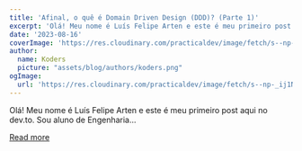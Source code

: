 ```yaml
---
title: 'Afinal, o quê é Domain Driven Design (DDD)? (Parte 1)'
excerpt: 'Olá! Meu nome é Luís Felipe Arten e este é meu primeiro post aqui no dev.to. Sou aluno de Engenharia...'
date: '2023-08-16'
coverImage: 'https://res.cloudinary.com/practicaldev/image/fetch/s--np-_ij1N--/c_imagga_scale,f_auto,fl_progressive,h_420,q_auto,w_1000/https://dev-to-uploads.s3.amazonaws.com/uploads/articles/4zju0agujd7yhy5bov0p.jpg'
author:
  name: Koders
  picture: "assets/blog/authors/koders.png"
ogImage:
  url: 'https://res.cloudinary.com/practicaldev/image/fetch/s--np-_ij1N--/c_imagga_scale,f_auto,fl_progressive,h_420,q_auto,w_1000/https://dev-to-uploads.s3.amazonaws.com/uploads/articles/4zju0agujd7yhy5bov0p.jpg'
---
```


Olá! Meu nome é Luís Felipe Arten e este é meu primeiro post aqui no dev.to. Sou aluno de Engenharia...

[Read more](https://dev.to/artenlf/afinal-o-que-e-domain-driven-design-ddd-parte-1-5abl)

